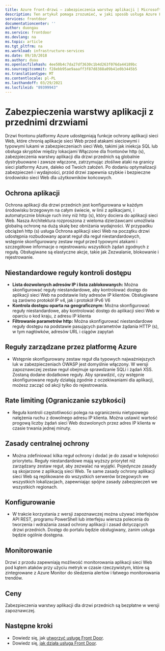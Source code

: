 ```yaml
---
title: Azure front-drzwi — zabezpieczenia warstwy aplikacji | Microsoft Docs
description: Ten artykuł pomaga zrozumieć, w jaki sposób usługa Azure Front Drzwiczks umożliwia ochronę i zabezpieczanie zastrzeżonych aplikacji
services: frontdoor
documentationcenter: ''
author: duongau
ms.service: frontdoor
ms.devlang: na
ms.topic: article
ms.tgt_pltfrm: na
ms.workload: infrastructure-services
ms.date: 09/10/2018
ms.author: duau
ms.openlocfilehash: 4ee50b4c7da27df3630c1b4d263f076da44189bc
ms.sourcegitcommit: f28ebb95ae9aaaff3f87d8388a09b41e0b3445b5
ms.translationtype: MT
ms.contentlocale: pl-PL
ms.lasthandoff: 03/29/2021
ms.locfileid: "89399943"
---
```

# <a name="application-layer-security-with-front-door"></a>Zabezpieczenia warstwy aplikacji z przednimi drzwiami
Drzwi frontonu platformy Azure udostępniają funkcje ochrony aplikacji sieci Web, które chronią aplikacje sieci Web przed atakami sieciowymi i typowymi lukami w zabezpieczeniach sieci Web, takimi jak iniekcja SQL lub obsługa skryptów między lokacjami Włączone dla frontonów http (s), zabezpieczenia warstwy aplikacji dla drzwi przednich są globalnie dystrybuowane i zawsze włączone, zatrzymując złośliwe ataki na granicy sieci platformy Azure, daleko od Twoich założeń. Po dodaniu optymalizacji zabezpieczeń i wydajności, przód drzwi zapewnia szybkie i bezpieczne środowisko sieci Web dla użytkowników końcowych.

## <a name="application-protection"></a>Ochrona aplikacji
Ochrona aplikacji dla drzwi przednich jest konfigurowana w każdym środowisku brzegowym na całym świecie, w linii z aplikacjami, i automatycznie blokuje ruch inny niż http (s), który dociera do aplikacji sieci Web. Nasza Architektura rozproszona z wieloma dzierżawcami umożliwia globalną ochronę na dużą skalę bez obniżania wydajności. W przypadku obciążeń http (s) usługa Ochrona aplikacji sieci Web na początku drzwi udostępnia rozbudowany aparat reguł dla reguł niestandardowych, wstępnie skonfigurowany zestaw reguł przed typowymi atakami i szczegółowe informacje o rejestrowaniu wszystkich żądań zgodnych z regułą. Obsługiwane są elastyczne akcje, takie jak Zezwalanie, blokowanie i rejestrowanie.

## <a name="custom-access-control-rules"></a>Niestandardowe reguły kontroli dostępu
- **Lista dozwolonych adresów IP i lista zablokowanych:** Można skonfigurować reguły niestandardowe, aby kontrolować dostęp do aplikacji sieci Web na podstawie listy adresów IP klientów. Obsługiwane są zarówno protokół IP v4, jak i protokół IPv6 V6
- **Kontrola dostępu oparta na geograficznym:** Można skonfigurować reguły niestandardowe, aby kontrolować dostęp do aplikacji sieci Web w oparciu o kod kraju, z adresu IP klienta
- **Filtrowanie parametrów http:** Można skonfigurować niestandardowe reguły dostępu na podstawie pasujących parametrów żądania HTTP (s), w tym nagłówków, adresów URL i ciągów zapytań

## <a name="azure-managed-rules"></a>Reguły zarządzane przez platformę Azure
- Wstępnie skonfigurowany zestaw reguł dla typowych najważniejszych luk w zabezpieczeniach OWASP jest domyślnie włączony. W wersji zapoznawczej zestaw reguł obejmuje sprawdzanie SQLi i żądań XSS. Zostaną dodane dodatkowe reguły. Aby sprawdzić, czy wstępnie skonfigurowane reguły działają zgodnie z oczekiwaniami dla aplikacji, możesz zacząć od akcji tylko do rejestrowania. 

## <a name="rate-limiting"></a>Rate limiting (Ograniczanie szybkości)
- Reguła kontroli częstotliwości polega na ograniczeniu nietypowego natężenia ruchu z dowolnego adresu IP klienta.  Można ustawić wartość progową liczby żądań sieci Web dozwolonych przez adres IP klienta w czasie trwania jednej minuty.

## <a name="centralized-protection-policy"></a>Zasady centralnej ochrony
- Można zdefiniować kilka reguł ochrony i dodać je do zasad w kolejności priorytetu. Reguły niestandardowe mają wyższy priorytet niż zarządzany zestaw reguł, aby zezwalać na wyjątki. Pojedyncze zasady są skojarzone z aplikacją sieci Web.  Te same zasady ochrony aplikacji sieci Web są replikowane do wszystkich serwerów brzegowych we wszystkich lokalizacjach, zapewniając spójne zasady zabezpieczeń we wszystkich regionach.

## <a name="configuration"></a>Konfigurowanie
- W trakcie korzystania z wersji zapoznawczej można używać interfejsów API REST, programu PowerShell lub interfejsu wiersza polecenia do tworzenia i wdrażania zasad ochrony aplikacji i zasad dotyczących drzwi przednich. Dostęp do portalu będzie obsługiwany, zanim usługa będzie ogólnie dostępna. 


## <a name="monitoring"></a>Monitorowanie
Drzwi z przodu zapewniają możliwość monitorowania aplikacji sieci Web pod kątem ataków przy użyciu metryk w czasie rzeczywistym, które są zintegrowane z Azure Monitor do śledzenia alertów i łatwego monitorowania trendów.

## <a name="pricing"></a>Ceny
Zabezpieczenia warstwy aplikacji dla drzwi przednich są bezpłatne w wersji zapoznawczej.


## <a name="next-steps"></a>Następne kroki

- Dowiedz się, jak [utworzyć usługę Front Door](quickstart-create-front-door.md).
- Dowiedz się, [jak działa usługa Front Door](front-door-routing-architecture.md).
